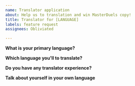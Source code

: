 ```yaml
---
name: Translator application
about: Help us to translation and win MasterDuels copy!
title: Translator for [LANGUAGE]
labels: feature request
assignees: Obliviated

---
```


**What is your primary language?**

**Which language you'll to translate?**

**Do you have any translator experience?**

**Talk about yourself in your own language**
